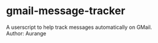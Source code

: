 # gmail-message-tracker
A userscript to help track messages automatically on GMail.  
Author: Aurange
